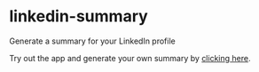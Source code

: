 # linkedin-summary
Generate a summary for your LinkedIn profile

Try out the app and generate your own summary by [clicking here](https://summarizeme.herokuapp.com/ "Summarize Me").
